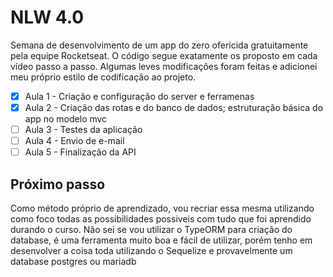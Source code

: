 # NLW 4.0

Semana de desenvolvimento de um app do zero ofericida gratuitamente pela equipe Rocketseat. O código segue exatamente os proposto em cada vídeo passo a passo. Algumas leves modificações foram feitas e adicionei meu próprio estilo de codificação ao projeto.

- [x] Aula 1 - Criação e configuração do server e ferramenas
- [x] Aula 2 - Criação das rotas e do banco de dados; estruturação básica do app no modelo mvc 
- [ ] Aula 3 - Testes da aplicação
- [ ] Aula 4 - Envio de e-mail
- [ ] Aula 5 - Finalização da API

## Próximo passo

Como método próprio de aprendizado, vou recriar essa mesma utilizando como foco todas as possibilidades possiveis com tudo que foi aprendido durando o curso. Não sei se vou utilizar o TypeORM para criação do database, é uma ferramenta muito boa e fácil de utilizar, porém tenho em desenvolver a coisa toda utilizando o Sequelize e provavelmente um database postgres ou mariadb